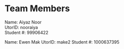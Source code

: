 # Team Members

Name: Aiyaz Noor  
UtorID: nooraiya  
Student #: 99906422  

Name: Ewen Mak
UtorID: make2
Student #: 1000637395
